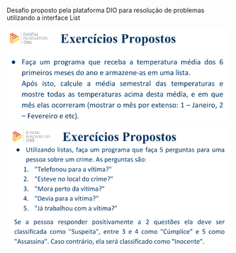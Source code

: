 Desafio proposto pela plataforma DIO para resolução de problemas utilizando a interface List

![img.png](img.png)
![img_1.png](img_1.png)